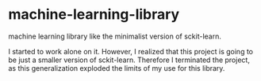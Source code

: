 # machine-learning-library
machine learning library like the minimalist version of sckit-learn.

I started to work alone on it. However, I realized that this project is going to be just a smaller version of sckit-learn.
Therefore I terminated the project, as this generalization exploded the limits of my use for this library.
